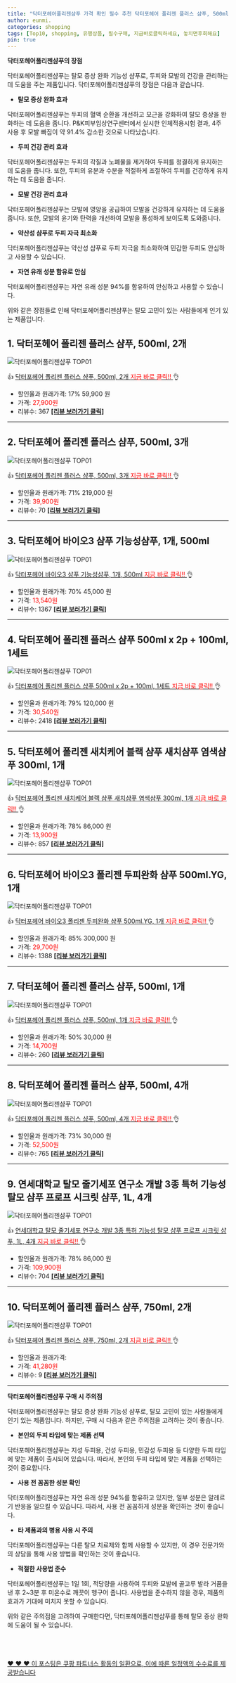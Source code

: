 ```yaml
---
title: "닥터포헤어폴리젠샴푸 가격 확인 필수 추천 닥터포헤어 폴리젠 플러스 샴푸, 500ml, 2개 비교 장점 구매가이드"
author: eunmi.
categories: shopping
tags: [Top10, shopping, 유행상품, 필수구매, 지금바로클릭하세요, 놓치면후회해요]
pin: true
---
```

**닥터포헤어폴리젠샴푸의 장점**

닥터포헤어폴리젠샴푸는 탈모 증상 완화 기능성 샴푸로, 두피와 모발의 건강을 관리하는 데 도움을 주는 제품입니다. 닥터포헤어폴리젠샴푸의 장점은 다음과 같습니다.

* **탈모 증상 완화 효과**

닥터포헤어폴리젠샴푸는 두피의 혈액 순환을 개선하고 모근을 강화하여 탈모 증상을 완화하는 데 도움을 줍니다. P&K피부임상연구센터에서 실시한 인체적용시험 결과, 4주 사용 후 모발 빠짐이 약 91.4% 감소한 것으로 나타났습니다.

* **두피 건강 관리 효과**

닥터포헤어폴리젠샴푸는 두피의 각질과 노폐물을 제거하여 두피를 청결하게 유지하는 데 도움을 줍니다. 또한, 두피의 유분과 수분을 적절하게 조절하여 두피를 건강하게 유지하는 데 도움을 줍니다.

* **모발 건강 관리 효과**

닥터포헤어폴리젠샴푸는 모발에 영양을 공급하여 모발을 건강하게 유지하는 데 도움을 줍니다. 또한, 모발의 윤기와 탄력을 개선하여 모발을 풍성하게 보이도록 도와줍니다.

* **약산성 샴푸로 두피 자극 최소화**

닥터포헤어폴리젠샴푸는 약산성 샴푸로 두피 자극을 최소화하여 민감한 두피도 안심하고 사용할 수 있습니다.

* **자연 유래 성분 함유로 안심**

닥터포헤어폴리젠샴푸는 자연 유래 성분 94%를 함유하여 안심하고 사용할 수 있습니다.

위와 같은 장점들로 인해 닥터포헤어폴리젠샴푸는 탈모 고민이 있는 사람들에게 인기 있는 제품입니다.

   

## 1. 닥터포헤어 폴리젠 플러스 샴푸, 500ml, 2개

![닥터포헤어폴리젠샴푸 TOP01](https://thumbnail8.coupangcdn.com/thumbnails/remote/230x230ex/image/retail/images/715358625824645-ae0eca40-eb7d-41ee-9f57-99d3af8624e9.jpg)


👍 [닥터포헤어 폴리젠 플러스 샴푸, 500ml, 2개 <font color=red> 지금 바로 클릭!! </font> ](https://link.coupang.com/re/AFFSDP?lptag=AF3617701&subid=GithubCoopas&pageKey=5126161622&traceid=V0-153&itemId=17910188864&vendorItemId=85072875901) 👌 


- 할인율과 원래가격: 17%  59,900   원
- 가격: <span style='color:red'>27,900원</span>
- 리뷰수: 367  [**[리뷰 보러가기 클릭]**](https://link.coupang.com/re/AFFSDP?lptag=AF3617701&subid=GithubCoopas&pageKey=5126161622&traceid=V0-153&itemId=17910188864&vendorItemId=85072875901)

---


   

## 2. 닥터포헤어 폴리젠 플러스 샴푸, 500ml, 3개

![닥터포헤어폴리젠샴푸 TOP01](https://thumbnail6.coupangcdn.com/thumbnails/remote/230x230ex/image/retail/images/1673165682703831-739f4827-a75f-48bb-a5ba-f29ac297ec61.jpg)


👍 [닥터포헤어 폴리젠 플러스 샴푸, 500ml, 3개 <font color=red> 지금 바로 클릭!! </font> ](https://link.coupang.com/re/AFFSDP?lptag=AF3617701&subid=GithubCoopas&pageKey=5126161622&traceid=V0-153&itemId=17910177683&vendorItemId=85072864603) 👌 


- 할인율과 원래가격: 71%  219,000   원
- 가격: <span style='color:red'>39,900원</span>
- 리뷰수: 70  [**[리뷰 보러가기 클릭]**](https://link.coupang.com/re/AFFSDP?lptag=AF3617701&subid=GithubCoopas&pageKey=5126161622&traceid=V0-153&itemId=17910177683&vendorItemId=85072864603)

---


   

## 3. 닥터포헤어 바이오3 샴푸 기능성샴푸, 1개, 500ml

![닥터포헤어폴리젠샴푸 TOP01](https://thumbnail7.coupangcdn.com/thumbnails/remote/230x230ex/image/vendor_inventory/a759/e7e643b5b2061693b622ca3eb4eb09c2673f94bed841a72506c3503ead9d.png)


👍 [닥터포헤어 바이오3 샴푸 기능성샴푸, 1개, 500ml <font color=red> 지금 바로 클릭!! </font> ](https://link.coupang.com/re/AFFSDP?lptag=AF3617701&subid=GithubCoopas&pageKey=6458817991&traceid=V0-153&itemId=18930488532&vendorItemId=86762561659) 👌 


- 할인율과 원래가격: 70%  45,000   원
- 가격: <span style='color:red'>13,540원</span>
- 리뷰수: 1367  [**[리뷰 보러가기 클릭]**](https://link.coupang.com/re/AFFSDP?lptag=AF3617701&subid=GithubCoopas&pageKey=6458817991&traceid=V0-153&itemId=18930488532&vendorItemId=86762561659)

---


   

## 4. 닥터포헤어 폴리젠 플러스 샴푸 500ml x 2p + 100ml, 1세트

![닥터포헤어폴리젠샴푸 TOP01](https://thumbnail10.coupangcdn.com/thumbnails/remote/230x230ex/image/retail/images/5648955220559239-1e1084f1-2624-449d-aac2-b7d2f2334dbd.jpg)


👍 [닥터포헤어 폴리젠 플러스 샴푸 500ml x 2p + 100ml, 1세트 <font color=red> 지금 바로 클릭!! </font> ](https://link.coupang.com/re/AFFSDP?lptag=AF3617701&subid=GithubCoopas&pageKey=5545930797&traceid=V0-153&itemId=8748626631&vendorItemId=70911761736) 👌 


- 할인율과 원래가격: 79%  120,000   원
- 가격: <span style='color:red'>30,540원</span>
- 리뷰수: 2418  [**[리뷰 보러가기 클릭]**](https://link.coupang.com/re/AFFSDP?lptag=AF3617701&subid=GithubCoopas&pageKey=5545930797&traceid=V0-153&itemId=8748626631&vendorItemId=70911761736)

---


   

## 5. 닥터포헤어 폴리젠 새치케어 블랙 샴푸 새치샴푸 염색샴푸 300ml, 1개

![닥터포헤어폴리젠샴푸 TOP01](https://thumbnail6.coupangcdn.com/thumbnails/remote/230x230ex/image/vendor_inventory/8c24/8a45a0d4ef3480fee8f91193445ef9c7478acdfab21878c64a7b111ded53.jpg)


👍 [닥터포헤어 폴리젠 새치케어 블랙 샴푸 새치샴푸 염색샴푸 300ml, 1개 <font color=red> 지금 바로 클릭!! </font> ](https://link.coupang.com/re/AFFSDP?lptag=AF3617701&subid=GithubCoopas&pageKey=6923504797&traceid=V0-153&itemId=19431452959&vendorItemId=86542698483) 👌 


- 할인율과 원래가격: 78%  86,000   원
- 가격: <span style='color:red'>13,900원</span>
- 리뷰수: 857  [**[리뷰 보러가기 클릭]**](https://link.coupang.com/re/AFFSDP?lptag=AF3617701&subid=GithubCoopas&pageKey=6923504797&traceid=V0-153&itemId=19431452959&vendorItemId=86542698483)

---


   

## 6. 닥터포헤어 바이오3 폴리젠 두피완화 샴푸 500ml.YG, 1개

![닥터포헤어폴리젠샴푸 TOP01](https://thumbnail10.coupangcdn.com/thumbnails/remote/230x230ex/image/vendor_inventory/7c29/4da44b4115f5dd1c3c9a0c045f83c9d631c8bd975bcf789ea27ab12c51ca.jpg)


👍 [닥터포헤어 바이오3 폴리젠 두피완화 샴푸 500ml.YG, 1개 <font color=red> 지금 바로 클릭!! </font> ](https://link.coupang.com/re/AFFSDP?lptag=AF3617701&subid=GithubCoopas&pageKey=7580830746&traceid=V0-153&itemId=20011426208&vendorItemId=87108331842) 👌 


- 할인율과 원래가격: 85%  300,000   원
- 가격: <span style='color:red'>29,700원</span>
- 리뷰수: 1388  [**[리뷰 보러가기 클릭]**](https://link.coupang.com/re/AFFSDP?lptag=AF3617701&subid=GithubCoopas&pageKey=7580830746&traceid=V0-153&itemId=20011426208&vendorItemId=87108331842)

---


   

## 7. 닥터포헤어 폴리젠 플러스 샴푸, 500ml, 1개

![닥터포헤어폴리젠샴푸 TOP01](https://thumbnail6.coupangcdn.com/thumbnails/remote/230x230ex/image/retail/images/4694675842366082-e9ced391-a780-48a9-b7cd-606603061e6a.jpg)


👍 [닥터포헤어 폴리젠 플러스 샴푸, 500ml, 1개 <font color=red> 지금 바로 클릭!! </font> ](https://link.coupang.com/re/AFFSDP?lptag=AF3617701&subid=GithubCoopas&pageKey=5126161622&traceid=V0-153&itemId=17353199459&vendorItemId=74303603529) 👌 


- 할인율과 원래가격: 50%  30,000   원
- 가격: <span style='color:red'>14,700원</span>
- 리뷰수: 260  [**[리뷰 보러가기 클릭]**](https://link.coupang.com/re/AFFSDP?lptag=AF3617701&subid=GithubCoopas&pageKey=5126161622&traceid=V0-153&itemId=17353199459&vendorItemId=74303603529)

---


   

## 8. 닥터포헤어 폴리젠 플러스 샴푸, 500ml, 4개

![닥터포헤어폴리젠샴푸 TOP01](https://thumbnail6.coupangcdn.com/thumbnails/remote/230x230ex/image/retail/images/4695218134127642-69aced95-6f70-4ccc-bb66-4cbaca0b286e.jpg)


👍 [닥터포헤어 폴리젠 플러스 샴푸, 500ml, 4개 <font color=red> 지금 바로 클릭!! </font> ](https://link.coupang.com/re/AFFSDP?lptag=AF3617701&subid=GithubCoopas&pageKey=5126161622&traceid=V0-153&itemId=19026983886&vendorItemId=72044252618) 👌 


- 할인율과 원래가격: 73%  30,000   원
- 가격: <span style='color:red'>52,500원</span>
- 리뷰수: 765  [**[리뷰 보러가기 클릭]**](https://link.coupang.com/re/AFFSDP?lptag=AF3617701&subid=GithubCoopas&pageKey=5126161622&traceid=V0-153&itemId=19026983886&vendorItemId=72044252618)

---


   

## 9. 연세대학교 탈모 줄기세포 연구소 개발 3종 특허 기능성 탈모 샴푸 프로프 시크릿 샴푸, 1L, 4개

![닥터포헤어폴리젠샴푸 TOP01](https://thumbnail8.coupangcdn.com/thumbnails/remote/230x230ex/image/vendor_inventory/4fab/88523cad61019ae42aa70a0d626c21d5bd3780ee4d737bdfe9b23907591f.png)


👍 [연세대학교 탈모 줄기세포 연구소 개발 3종 특허 기능성 탈모 샴푸 프로프 시크릿 샴푸, 1L, 4개 <font color=red> 지금 바로 클릭!! </font> ](https://link.coupang.com/re/AFFSDP?lptag=AF3617701&subid=GithubCoopas&pageKey=6170561065&traceid=V0-153&itemId=13904609902&vendorItemId=77984881973) 👌 


- 할인율과 원래가격: 78%  86,000   원
- 가격: <span style='color:red'>109,900원</span>
- 리뷰수: 704  [**[리뷰 보러가기 클릭]**](https://link.coupang.com/re/AFFSDP?lptag=AF3617701&subid=GithubCoopas&pageKey=6170561065&traceid=V0-153&itemId=13904609902&vendorItemId=77984881973)

---


   

## 10. 닥터포헤어 폴리젠 플러스 샴푸, 750ml, 2개

![닥터포헤어폴리젠샴푸 TOP01](https://thumbnail10.coupangcdn.com/thumbnails/remote/230x230ex/image/retail/images/ba5c9e61-4673-4f1e-a798-29a462c156f86562742981742272866.png)


👍 [닥터포헤어 폴리젠 플러스 샴푸, 750ml, 2개 <font color=red> 지금 바로 클릭!! </font> ](https://link.coupang.com/re/AFFSDP?lptag=AF3617701&subid=GithubCoopas&pageKey=5126161622&traceid=V0-153&itemId=18037431295&vendorItemId=85191828028) 👌 


- 할인율과 원래가격: 
- 가격: <span style='color:red'>41,280원</span>
- 리뷰수: 9  [**[리뷰 보러가기 클릭]**](https://link.coupang.com/re/AFFSDP?lptag=AF3617701&subid=GithubCoopas&pageKey=5126161622&traceid=V0-153&itemId=18037431295&vendorItemId=85191828028)

---
**닥터포헤어폴리젠샴푸 구매 시 주의점**

닥터포헤어폴리젠샴푸는 탈모 증상 완화 기능성 샴푸로, 탈모 고민이 있는 사람들에게 인기 있는 제품입니다. 하지만, 구매 시 다음과 같은 주의점을 고려하는 것이 좋습니다.

* **본인의 두피 타입에 맞는 제품 선택**

닥터포헤어폴리젠샴푸는 지성 두피용, 건성 두피용, 민감성 두피용 등 다양한 두피 타입에 맞는 제품이 출시되어 있습니다. 따라서, 본인의 두피 타입에 맞는 제품을 선택하는 것이 중요합니다.

* **사용 전 꼼꼼한 성분 확인**

닥터포헤어폴리젠샴푸는 자연 유래 성분 94%를 함유하고 있지만, 일부 성분은 알레르기 반응을 일으킬 수 있습니다. 따라서, 사용 전 꼼꼼하게 성분을 확인하는 것이 좋습니다.

* **타 제품과의 병용 사용 시 주의**

닥터포헤어폴리젠샴푸는 다른 탈모 치료제와 함께 사용할 수 있지만, 이 경우 전문가와의 상담을 통해 사용 방법을 확인하는 것이 좋습니다.

* **적절한 사용법 준수**

닥터포헤어폴리젠샴푸는 1일 1회, 적당량을 사용하여 두피와 모발에 골고루 발라 거품을 낸 후 2~3분 후 미온수로 깨끗이 헹구어 줍니다. 사용법을 준수하지 않을 경우, 제품의 효과가 기대에 미치지 못할 수 있습니다.

위와 같은 주의점을 고려하여 구매한다면, 닥터포헤어폴리젠샴푸를 통해 탈모 증상 완화에 도움이 될 수 있습니다.<br><br><br><br><br> [ ❤ ❤ ❤ 이 포스팅은 쿠팡 파트너스 활동의 일환으로, 이에 따른 일정액의 수수료를 제공받습니다](https://link.coupang.com/a/bcEFyh)